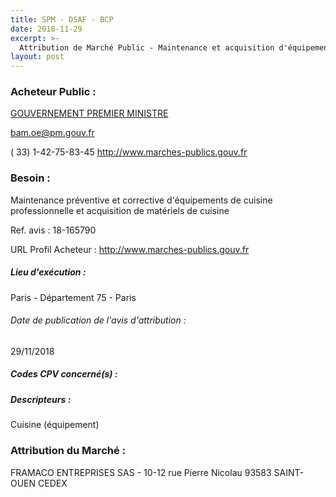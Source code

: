```yaml
---
title: SPM - DSAF - BCP
date: 2018-11-29
excerpt: >-
  Attribution de Marché Public - Maintenance et acquisition d'équipements de cuisine professionnelle au bénéfice des services et des entités relevant du périmètre budgétaire des services du Premier ministre
layout: post
---
```


### Acheteur Public : 
<a href="/acheteur-32/siren-110001013"> GOUVERNEMENT PREMIER MINISTRE</a><br/>



bam.oe@pm.gouv.fr

( 33) 1-42-75-83-45
http://www.marches-publics.gouv.fr
### Besoin :

Maintenance préventive et corrective d'équipements de cuisine professionnelle et acquisition de matériels de cuisine

Ref. avis : 18-165790

URL Profil Acheteur : http://www.marches-publics.gouv.fr

##### Lieu d'exécution :

Paris - Département 75 - Paris

###### Date de publication de l'avis d'attribution : 
29/11/2018

##### Codes CPV concerné(s) :

##### Descripteurs :
Cuisine (équipement) <br/>

### Attribution du Marché :
FRAMACO ENTREPRISES SAS - 10-12 rue Pierre Nicolau 93583 SAINT-OUEN CEDEX <br/>
